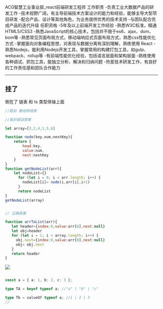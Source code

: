 ACG智慧工业事业部_react前端研发工程师
工作职责
-负责工业大数据产品的研发工作 -技术视野广阔，有主导前端技术方案设计的能力和经验，能够主导大型项目研发 -配合产品、设计等其他角色，为业务提供优秀的技术支持 -与团队配合完成产品的迭代升级
任职资格
-5年及以上前端开发工作经验 -熟悉W3C标准，精通HTML5/CSS3 -熟悉JavaScript的核心技术，包括并不限于es6、ajax、dom、bom等 -熟悉常见页面布局方式，移动端响应式页面布局方式，熟悉css性能优化方式 -掌握面向对象编程思想，对表现与数据分离有深刻理解，熟练使用 React -熟悉Nodejs，能利用Nodejs开发工具，掌握常用的构建打包工具，如gulp、webpack、rollup等 -有前端性能优化经验，包括语言层面和架构层面 -熟练使用各种调试、抓包工具，能独立分析、解决和归纳问题 -热爱技术研发工作，有良好的工作责任感和团队合作能力

----
## 挂了

倒在了  链表 和 ts 类型体操上面

```js
//题目 数组转链表

//我的错误答案

let array=[3,2,4,1,5,6]

function node(key,num,nextKey){
    return {
        head:key,
        value:num,
        next:nextKey
    }
}
function getNodeList(arr){
    let nodeList={}
      for (let i = 0; i < arr.length; i++) {
        nodeList[i]= node(i,arr[i],i+1)
      }  
      return nodeList
}
getNodeList(array)


// 正确答案

function arrToList(arr){
   let header={index:0,value:arr[0],next:null}
   let obj=header
   for (let i = 1; i < array.length; i++) {
     obj.next={index:0,value:arr[0],next:null}
     obj= obj.next
   }
   return header
}


```
![](Pasted%20image%2020220722183240.png)

```ts

const a = { a: 1, b: 2, c: 3 };

type TA = keyof typeof a; //"a" | "b" | "c"

type Tb = valueOf typeof a; //1 | 2 | 3
//  
```